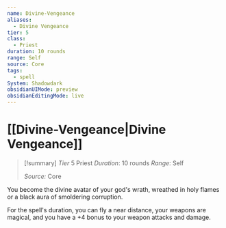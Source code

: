```yaml
---
name: Divine-Vengeance
aliases:
  - Divine Vengeance
tier: 5
class:
  - Priest
duration: 10 rounds
range: Self
source: Core
tags:
  - spell
System: Shadowdark
obsidianUIMode: preview
obsidianEditingMode: live
---
```

# [[Divine-Vengeance|Divine Vengeance]]

>[!summary] 
>*Tier* 5
>Priest
>*Duration*: 10 rounds
>*Range*: Self
>
>*Source:* Core

You become the divine avatar of your god's wrath, wreathed in holy flames or a black aura of smoldering corruption.

For the spell's duration, you can fly a near distance, your weapons are magical, and you have a +4 bonus to your weapon attacks and damage.


